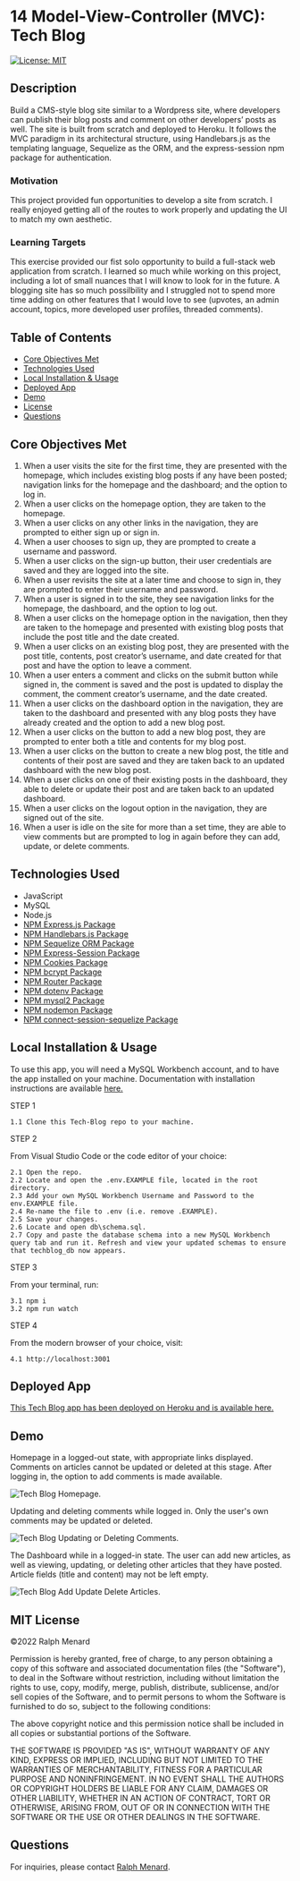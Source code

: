 # 14 Model-View-Controller (MVC): Tech Blog

[![License: MIT](https://img.shields.io/github/license/CailinBellWold/Team-Profile-Generator?style=plastic)](https://opensource.org/licenses/MIT)

## Description 

Build a CMS-style blog site similar to a Wordpress site, where developers can publish their blog posts and comment on other developers’ posts as well. The site is built from scratch and deployed to Heroku. It follows the MVC paradigm in its architectural structure, using Handlebars.js as the templating language, Sequelize as the ORM, and the express-session npm package for authentication.

### Motivation
This project provided fun opportunities to develop a site from scratch. I really enjoyed getting all of the routes to work properly and updating the UI to match my own aesthetic.

### Learning Targets
This exercise provided our fist solo opportunity to build a full-stack web application from scratch. I learned so much while working on this project, including a lot of small nuances that I will know to look for in the future. A blogging site has so much possilbility and I struggled not to spend more time adding on other features that I would love to see (upvotes, an admin account, topics, more developed user profiles, threaded comments).

## Table of Contents
- [Core Objectives Met](#Core)
- [Technologies Used](#Technologies)
- [Local Installation & Usage](#Local)
- [Deployed App](#Deployed)
- [Demo](#Demo)
- [License](#MIT)
- [Questions](#Questions)

## Core Objectives Met

1. When a user visits the site for the first time, they are presented with the homepage, which includes existing blog posts if any have been posted; navigation links for the homepage and the dashboard; and the option to log in.
2. When a user clicks on the homepage option, they are taken to the homepage.
3. When a user clicks on any other links in the navigation, they are prompted to either sign up or sign in.
4. When a user chooses to sign up, they are prompted to create a username and password.
5. When a user clicks on the sign-up button, their user credentials are saved and they are logged into the site.
6. When a user revisits the site at a later time and choose to sign in, they are prompted to enter their username and password.
7. When a user is signed in to the site, they see navigation links for the homepage, the dashboard, and the option to log out.
8. When a user clicks on the homepage option in the navigation, then they are taken to the homepage and presented with existing blog posts that include the post title and the date created.
9. When a user clicks on an existing blog post, they are presented with the post title, contents, post creator’s username, and date created for that post and have the option to leave a comment.
10. When a user enters a comment and clicks on the submit button while signed in, the comment is saved and the post is updated to display the comment, the comment creator’s username, and the date created.
11. When a user clicks on the dashboard option in the navigation, they are taken to the dashboard and presented with any blog posts they have already created and the option to add a new blog post.
12. When a user clicks on the button to add a new blog post, they are prompted to enter both a title and contents for my blog post.
13. When a user clicks on the button to create a new blog post, the title and contents of their post are saved and they are taken back to an updated dashboard with the new blog post.
14. When a user clicks on one of their existing posts in the dashboard, they able to delete or update their post and are taken back to an updated dashboard.
15. When a user clicks on the logout option in the navigation, they are signed out of the site.
16. When a user is idle on the site for more than a set time, they are able to view comments but are prompted to log in again before they can add, update, or delete comments.

## Technologies Used
- JavaScript
- MySQL
- Node.js
- [NPM Express.js Package](https://www.npmjs.com/package/express)
- [NPM Handlebars.js Package](https://www.npmjs.com/package/handlebars)
- [NPM Sequelize ORM Package](https://www.npmjs.com/package/sequelize)
- [NPM Express-Session Package](https://www.npmjs.com/package/express-session)
- [NPM Cookies Package](https://www.npmjs.com/package/cookies)
- [NPM bcrypt Package](https://www.npmjs.com/package/bcrypt)
- [NPM Router Package](https://www.npmjs.com/package/router)
- [NPM dotenv Package](https://www.npmjs.com/package/dotenv)
- [NPM mysql2 Package](https://www.npmjs.com/package/mysql2)
- [NPM nodemon Package](https://www.npmjs.com/package/nodemon)
- [NPM connect-session-sequelize Package](https://www.npmjs.com/package/connect-session-sequelize?activeTab=versions)

## Local Installation & Usage

To use this app, you will need a MySQL Workbench account, and to have the app installed on your machine. Documentation with installation instructions are available [here.](https://dev.mysql.com/doc/workbench/en/wb-installing.html) 

STEP 1

    1.1 Clone this Tech-Blog repo to your machine.

STEP 2

From Visual Studio Code or the code editor of your choice:

    2.1 Open the repo.  
    2.2 Locate and open the .env.EXAMPLE file, located in the root directory.
    2.3 Add your own MySQL Workbench Username and Password to the env.EXAMPLE file.
    2.4 Re-name the file to .env (i.e. remove .EXAMPLE).
    2.5 Save your changes.
    2.6 Locate and open db\schema.sql.
    2.7 Copy and paste the database schema into a new MySQL Workbench query tab and run it. Refresh and view your updated schemas to ensure that techblog_db now appears.

STEP 3

From your terminal, run:

    3.1 npm i
    3.2 npm run watch

STEP 4

From the modern browser of your choice, visit:

    4.1 http://localhost:3001

## Deployed App

[This Tech Blog app has been deployed on Heroku and is available here.](https://tech-blog-cailin.herokuapp.com/)

## Demo 

Homepage in a logged-out state, with appropriate links displayed. Comments on articles cannot be updated or deleted at this stage. After logging in, the option to add comments is made available.

![Tech Blog Homepage.](/public/images/Tech-Blog-Homepage.gif)

Updating and deleting comments while logged in. Only the user's own comments may be updated or deleted.

![Tech Blog Updating or Deleting Comments.](/public/images/Tech-Blog-Updating-or-Deleting-Comments.gif)

The Dashboard while in a logged-in state. The user can add new articles, as well as viewing, updating, or deleting other articles that they have posted. Article fields (title and content) may not be left empty.

![Tech Blog Add Update Delete Articles.](/public/images/Tech-Blog-Add-Update-Delete-Articles.gif)

## MIT License

&copy;2022 Ralph Menard

Permission is hereby granted, free of charge, to any person obtaining a copy
of this software and associated documentation files (the "Software"), to deal
in the Software without restriction, including without limitation the rights
to use, copy, modify, merge, publish, distribute, sublicense, and/or sell
copies of the Software, and to permit persons to whom the Software is
furnished to do so, subject to the following conditions:

The above copyright notice and this permission notice shall be included in all
copies or substantial portions of the Software.

THE SOFTWARE IS PROVIDED "AS IS", WITHOUT WARRANTY OF ANY KIND, EXPRESS OR
IMPLIED, INCLUDING BUT NOT LIMITED TO THE WARRANTIES OF MERCHANTABILITY,
FITNESS FOR A PARTICULAR PURPOSE AND NONINFRINGEMENT. IN NO EVENT SHALL THE
AUTHORS OR COPYRIGHT HOLDERS BE LIABLE FOR ANY CLAIM, DAMAGES OR OTHER
LIABILITY, WHETHER IN AN ACTION OF CONTRACT, TORT OR OTHERWISE, ARISING FROM,
OUT OF OR IN CONNECTION WITH THE SOFTWARE OR THE USE OR OTHER DEALINGS IN THE
SOFTWARE.

## Questions
For inquiries, please contact [Ralph Menard](https://github.com/ralphmenard0).
